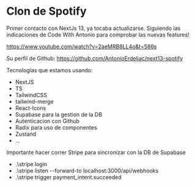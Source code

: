 # Clon de Spotify

Primer contacto con NextJs 13, ya tocaba actualizarse. Siguiendo las indicaciones de Code With Antonio para comprobar las nuevas features!

https://www.youtube.com/watch?v=2aeMRB8LL4o&t=586s

Su perfil de Github: https://github.com/AntonioErdeljac/next13-spotify

Tecnologías que estamos usando:

- NextJS
- TS
- TailwindCSS
- tailwind-merge
- React-Icons
- Supabase para la gestion de la DB
- Autenticacion con Github
- Radix para uso de componentes
- Zustand
- ...

Importante hacer correr Stripe para sincronizar con la DB de Supabase

- .\stripe login
- .\stripe listen --forward-to localhost:3000/api/webhooks
- .\stripe trigger payment_intent.succeeded
